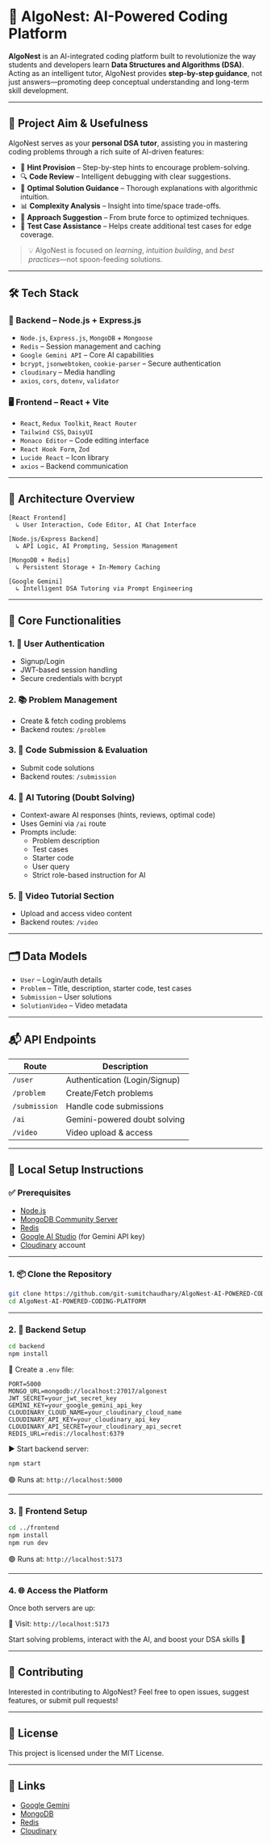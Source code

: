 
# 🚀 AlgoNest: AI-Powered Coding Platform

**AlgoNest** is an AI-integrated coding platform built to revolutionize the way students and developers learn **Data Structures and Algorithms (DSA)**. Acting as an intelligent tutor, AlgoNest provides **step-by-step guidance**, not just answers—promoting deep conceptual understanding and long-term skill development.

---

## 🎯 Project Aim & Usefulness

AlgoNest serves as your **personal DSA tutor**, assisting you in mastering coding problems through a rich suite of AI-driven features:

- 🧠 **Hint Provision** – Step-by-step hints to encourage problem-solving.
- 🔍 **Code Review** – Intelligent debugging with clear suggestions.
- 🧮 **Optimal Solution Guidance** – Thorough explanations with algorithmic intuition.
- 📊 **Complexity Analysis** – Insight into time/space trade-offs.
- 🧭 **Approach Suggestion** – From brute force to optimized techniques.
- 🧪 **Test Case Assistance** – Helps create additional test cases for edge coverage.

> 💡 AlgoNest is focused on *learning*, *intuition building*, and *best practices*—not spoon-feeding solutions.

---

## 🛠️ Tech Stack

### 🔧 Backend – Node.js + Express.js
- `Node.js`, `Express.js`, `MongoDB` + `Mongoose`
- `Redis` – Session management and caching
- `Google Gemini API` – Core AI capabilities
- `bcrypt`, `jsonwebtoken`, `cookie-parser` – Secure authentication
- `cloudinary` – Media handling
- `axios`, `cors`, `dotenv`, `validator`

### 🖥️ Frontend – React + Vite
- `React`, `Redux Toolkit`, `React Router`
- `Tailwind CSS`, `DaisyUI`
- `Monaco Editor` – Code editing interface
- `React Hook Form`, `Zod`
- `Lucide React` – Icon library
- `axios` – Backend communication

---

## 🧱 Architecture Overview

```text
[React Frontend]
  ↳ User Interaction, Code Editor, AI Chat Interface

[Node.js/Express Backend]
  ↳ API Logic, AI Prompting, Session Management

[MongoDB + Redis]
  ↳ Persistent Storage + In-Memory Caching

[Google Gemini]
  ↳ Intelligent DSA Tutoring via Prompt Engineering
```

---

## 🔑 Core Functionalities

### 1. 👤 User Authentication
- Signup/Login
- JWT-based session handling
- Secure credentials with bcrypt

### 2. 📚 Problem Management
- Create & fetch coding problems
- Backend routes: `/problem`

### 3. 🧾 Code Submission & Evaluation
- Submit code solutions
- Backend routes: `/submission`

### 4. 🤖 AI Tutoring (Doubt Solving)
- Context-aware AI responses (hints, reviews, optimal code)
- Uses Gemini via `/ai` route
- Prompts include:
  - Problem description
  - Test cases
  - Starter code
  - User query
  - Strict role-based instruction for AI

### 5. 🎥 Video Tutorial Section
- Upload and access video content
- Backend routes: `/video`

---

## 🗂️ Data Models

- `User` – Login/auth details
- `Problem` – Title, description, starter code, test cases
- `Submission` – User solutions
- `SolutionVideo` – Video metadata

---

## 📬 API Endpoints

| Route        | Description                     |
|--------------|---------------------------------|
| `/user`      | Authentication (Login/Signup)  |
| `/problem`   | Create/Fetch problems          |
| `/submission`| Handle code submissions        |
| `/ai`        | Gemini-powered doubt solving   |
| `/video`     | Video upload & access          |

---

## 🧪 Local Setup Instructions

### ✅ Prerequisites
- [Node.js](https://nodejs.org/en/download/)
- [MongoDB Community Server](https://www.mongodb.com/try/download/community)
- [Redis](https://redis.io/download/)
- [Google AI Studio](https://aistudio.google.com/) (for Gemini API key)
- [Cloudinary](https://cloudinary.com/) account

---

### 1. 📦 Clone the Repository

```bash
git clone https://github.com/git-sumitchaudhary/AlgoNest-AI-POWERED-CODING-PLATFORM.git
cd AlgoNest-AI-POWERED-CODING-PLATFORM
```

---

### 2. 🔧 Backend Setup

```bash
cd backend
npm install
```

📄 Create a `.env` file:

```env
PORT=5000
MONGO_URL=mongodb://localhost:27017/algonest
JWT_SECRET=your_jwt_secret_key
GEMINI_KEY=your_google_gemini_api_key
CLOUDINARY_CLOUD_NAME=your_cloudinary_cloud_name
CLOUDINARY_API_KEY=your_cloudinary_api_key
CLOUDINARY_API_SECRET=your_cloudinary_api_secret
REDIS_URL=redis://localhost:6379
```

▶️ Start backend server:

```bash
npm start
```

🟢 Runs at: `http://localhost:5000`

---

### 3. 🎨 Frontend Setup

```bash
cd ../frontend
npm install
npm run dev
```

🟢 Runs at: `http://localhost:5173`

---

### 4. 🌐 Access the Platform

Once both servers are up:

🔗 Visit: `http://localhost:5173`

Start solving problems, interact with the AI, and boost your DSA skills 🚀

---

## 🙌 Contributing

Interested in contributing to AlgoNest? Feel free to open issues, suggest features, or submit pull requests!

---

## 📄 License

This project is licensed under the MIT License.

---

## 🔗 Links

- [Google Gemini](https://aistudio.google.com/)
- [MongoDB](https://www.mongodb.com/)
- [Redis](https://redis.io/)
- [Cloudinary](https://cloudinary.com/)
